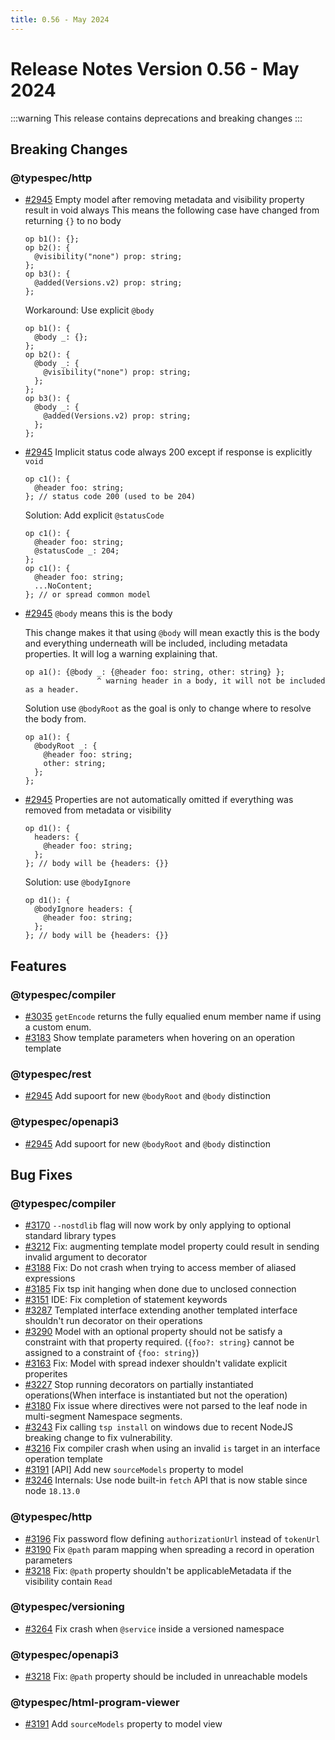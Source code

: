 ```yaml
---
title: 0.56 - May 2024
---
```


# Release Notes Version 0.56 - May 2024

:::warning
This release contains deprecations and breaking changes
:::

## Breaking Changes

### @typespec/http

- [#2945](https://github.com/microsoft/typespec/pull/2945) Empty model after removing metadata and visibility property result in void always
  This means the following case have changed from returning `{}` to no body

  ```tsp
  op b1(): {};
  op b2(): {
    @visibility("none") prop: string;
  };
  op b3(): {
    @added(Versions.v2) prop: string;
  };
  ```

  Workaround: Use explicit `@body`

  ```tsp
  op b1(): {
    @body _: {};
  };
  op b2(): {
    @body _: {
      @visibility("none") prop: string;
    };
  };
  op b3(): {
    @body _: {
      @added(Versions.v2) prop: string;
    };
  };
  ```

- [#2945](https://github.com/microsoft/typespec/pull/2945) Implicit status code always 200 except if response is explicitly `void`

  ```tsp
  op c1(): {
    @header foo: string;
  }; // status code 200 (used to be 204)
  ```

  Solution: Add explicit `@statusCode`

  ```tsp
  op c1(): {
    @header foo: string;
    @statusCode _: 204;
  };
  op c1(): {
    @header foo: string;
    ...NoContent;
  }; // or spread common model
  ```

- [#2945](https://github.com/microsoft/typespec/pull/2945) `@body` means this is the body

  This change makes it that using `@body` will mean exactly this is the body and everything underneath will be included, including metadata properties. It will log a warning explaining that.

  ```tsp
  op a1(): {@body _: {@header foo: string, other: string} };
                  ^ warning header in a body, it will not be included as a header.
  ```

  Solution use `@bodyRoot` as the goal is only to change where to resolve the body from.

  ```tsp
  op a1(): {
    @bodyRoot _: {
      @header foo: string;
      other: string;
    };
  };
  ```

- [#2945](https://github.com/microsoft/typespec/pull/2945) Properties are not automatically omitted if everything was removed from metadata or visibility

  ```tsp
  op d1(): {
    headers: {
      @header foo: string;
    };
  }; // body will be {headers: {}}
  ```

  Solution: use `@bodyIgnore`

  ```tsp
  op d1(): {
    @bodyIgnore headers: {
      @header foo: string;
    };
  }; // body will be {headers: {}}
  ```

## Features

### @typespec/compiler

- [#3035](https://github.com/microsoft/typespec/pull/3035) `getEncode` returns the fully equalied enum member name if using a custom enum.
- [#3183](https://github.com/microsoft/typespec/pull/3183) Show template parameters when hovering on an operation template

### @typespec/rest

- [#2945](https://github.com/microsoft/typespec/pull/2945) Add supoort for new `@bodyRoot` and `@body` distinction

### @typespec/openapi3

- [#2945](https://github.com/microsoft/typespec/pull/2945) Add supoort for new `@bodyRoot` and `@body` distinction

## Bug Fixes

### @typespec/compiler

- [#3170](https://github.com/microsoft/typespec/pull/3170) `--nostdlib` flag will now work by only applying to optional standard library types
- [#3212](https://github.com/microsoft/typespec/pull/3212) Fix: augmenting template model property could result in sending invalid argument to decorator
- [#3188](https://github.com/microsoft/typespec/pull/3188) Fix: Do not crash when trying to access member of aliased expressions
- [#3185](https://github.com/microsoft/typespec/pull/3185) Fix tsp init hanging when done due to unclosed connection
- [#3151](https://github.com/microsoft/typespec/pull/3151) IDE: Fix completion of statement keywords
- [#3287](https://github.com/microsoft/typespec/pull/3287) Templated interface extending another templated interface shouldn't run decorator on their operations
- [#3290](https://github.com/microsoft/typespec/pull/3290) Model with an optional property should not be satisfy a constraint with that property required. (`{foo?: string}` cannot be assigned to a constraint of `{foo: string}`)
- [#3163](https://github.com/microsoft/typespec/pull/3163) Fix: Model with spread indexer shouldn't validate explicit properites
- [#3227](https://github.com/microsoft/typespec/pull/3227) Stop running decorators on partially instantiated operations(When interface is instantiated but not the operation)
- [#3180](https://github.com/microsoft/typespec/pull/3180) Fix issue where directives were not parsed to the leaf node in multi-segment Namespace segments.
- [#3243](https://github.com/microsoft/typespec/pull/3243) Fix calling `tsp install` on windows due to recent NodeJS breaking change to fix vulnerability.
- [#3216](https://github.com/microsoft/typespec/pull/3216) Fix compiler crash when using an invalid `is` target in an interface operation template
- [#3191](https://github.com/microsoft/typespec/pull/3191) [API] Add new `sourceModels` property to model
- [#3246](https://github.com/microsoft/typespec/pull/3246) Internals: Use node built-in `fetch` API that is now stable since node `18.13.0`

### @typespec/http

- [#3196](https://github.com/microsoft/typespec/pull/3196) Fix password flow defining `authorizationUrl` instead of `tokenUrl`
- [#3190](https://github.com/microsoft/typespec/pull/3190) Fix `@path` param mapping when spreading a record in operation parameters
- [#3218](https://github.com/microsoft/typespec/pull/3218) Fix: `@path` property shouldn't be applicableMetadata if the visibility contain `Read`

### @typespec/versioning

- [#3264](https://github.com/microsoft/typespec/pull/3264) Fix crash when `@service` inside a versioned namespace

### @typespec/openapi3

- [#3218](https://github.com/microsoft/typespec/pull/3218) Fix: `@path` property should be included in unreachable models

### @typespec/html-program-viewer

- [#3191](https://github.com/microsoft/typespec/pull/3191) Add `sourceModels` property to model view
